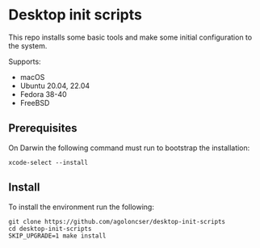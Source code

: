 # Desktop init scripts

This repo installs some basic tools and make some initial configuration to the system.

Supports:

- macOS
- Ubuntu 20.04, 22.04
- Fedora 38-40
- FreeBSD

## Prerequisites

On Darwin the following command must run to bootstrap the installation:

```shell
xcode-select --install
```

## Install

To install the environment run the following:

```shell
git clone https://github.com/agoloncser/desktop-init-scripts
cd desktop-init-scripts
SKIP_UPGRADE=1 make install
```
